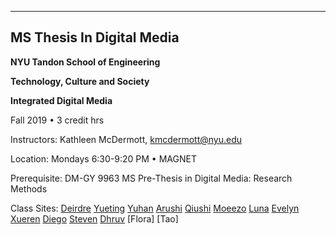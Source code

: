 ___
## MS Thesis In Digital Media

**NYU Tandon School of Engineering**

**Technology, Culture and Society**

**Integrated Digital Media**

Fall 2019 • 3 credit hrs

Instructors: 
Kathleen McDermott, kmcdermott@nyu.edu

Location: Mondays 6:30-9:20 PM • MAGNET 

Prerequisite: DM-GY 9963 MS Pre-Thesis in Digital Media: Research Methods


Class Sites:
[Deirdre](https://readymag.com/u64546035/dthesis/)
[Yueting](https://yuetingni.com/week-2/)
[Yuhan](https://wp.nyu.edu/idmprethesis/thesis/)
[Arushi](https://wp.nyu.edu/arushithesis/)
[Qiushi](https://wp.nyu.edu/qiushilindesign/2019/09/16/week-2/)
[Moeezo](https://wp.nyu.edu/moeezo_thesis/)
[Luna](https://wp.nyu.edu/wanyueprethesis/assignment-2-2/)
[Evelyn](https://wp.nyu.edu/jyxuprethesis/)
[Xueren](https://chawa530914386.wordpress.com/category/thesis/)
[Diego](http://diegopinna.com/thesis-fall-2019/)
[Steven](https://wp.nyu.edu/medinathesis/)
[Dhruv](https://medium.com/thesis-dhruvavdhesh-nyu)
[Flora]
[Tao]
